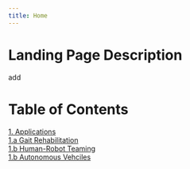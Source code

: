 ```yaml
---
title: Home
---
```


# Landing Page Description
add

# Table of Contents
[1. Applications](/Applications/Applications_Home) \
[1.a Gait Rehabilitation](/Applications/Gait_Rehab) \
[1.b Human-Robot Teaming](/Applications/HRT) \
[1.b Autonomous Vehciles](/Applications/AV) 
